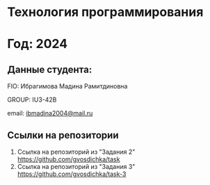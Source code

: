 
# Технология программирования
# Год: 2024

## Данные студента:

FIO: Ибрагимова Мадина Рамитдиновна

GROUP: IU3-42B

email: ibmadina2004@mail.ru

## Ссылки на репозитории

1. Ссылка на репозиторий из "Задания 2" https://github.com/gvosdichka/task
2. Ссылка на репозиторий из "Задания 3" https://github.com/gvosdichka/task-3

